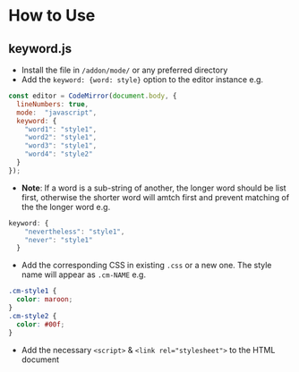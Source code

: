 # How to Use

## keyword.js

* Install the file in `/addon/mode/` or any preferred directory
* Add the `keyword: {word: style}` option to the editor instance e.g.

```js
const editor = CodeMirror(document.body, {
  lineNumbers: true,
  mode:  "javascript",
  keyword: {
    "word1": "style1",
    "word2": "style1",
    "word3": "style1",
    "word4": "style2"
  }
});
```
* **Note**: If a word is a sub-string of another, the longer word should be list first, otherwise the shorter word will amtch first and prevent matching of the the longer word e.g.

```js
keyword: {
    "nevertheless": "style1",
    "never": "style1"
  }
```

* Add the corresponding CSS in existing `.css` or a new one. The style name will appear as `.cm-NAME` e.g.

```css
.cm-style1 {
  color: maroon;
}
.cm-style2 {
  color: #00f;
}
```

* Add the necessary `<script>` & `<link rel="stylesheet">` to the HTML document
